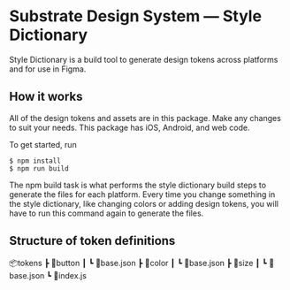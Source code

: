 # Substrate Design System — Style Dictionary

Style Dictionary is a build tool to generate design tokens across platforms and for use in Figma.

## How it works

All of the design tokens and assets are in this package. Make any changes to suit your needs. This package has iOS, Android, and web code.

To get started, run
```
$ npm install
$ npm run build
```

The npm build task is what performs the style dictionary build steps to generate the files for each platform. Every time you change something in the style dictionary, like changing colors or adding design tokens, you will have to run this command again to generate the files.

## Structure of token definitions
📦tokens
 ┣ 📂button
 ┃ ┗ 📜base.json
 ┣ 📂color
 ┃ ┗ 📜base.json
 ┣ 📂size
 ┃ ┗ 📜base.json
 ┗ 📜index.js